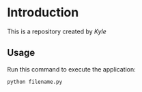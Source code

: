 # Introduction


This is a repository created by *Kyle*


## Usage


Run this command to execute the application:


`python filename.py`
